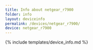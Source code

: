 ```yaml
---
title: Info about netgear_r7900
folder: info
layout: deviceinfo
permalink: /devices/netgear_r7900/
device: netgear_r7900
---
```

{% include templates/device_info.md %}
